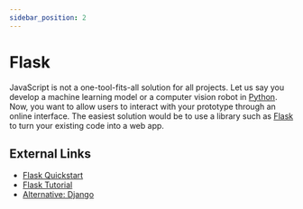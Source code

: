 ```yaml
---
sidebar_position: 2
---
```


# Flask

JavaScript is not a one-tool-fits-all solution for all projects. Let us say you develop a machine learning model or a computer vision robot in [Python](https://www.python.org/). Now, you want to allow users to interact with your prototype through an online interface. The easiest solution would be to use a library such as [Flask](https://flask.palletsprojects.com/) to turn your existing code into a web app.

## External Links

- [Flask Quickstart](https://flask.palletsprojects.com/en/2.2.x/quickstart/)
- [Flask Tutorial](https://flask.palletsprojects.com/en/2.2.x/tutorial/)
- [Alternative: Django](https://www.djangoproject.com/)
